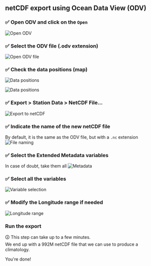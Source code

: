 ## netCDF export using Ocean Data View (ODV)

### ✅ Open ODV and click on the `Open`
![Open ODV](./figures/ODV_nc01.png "Open ODV software")

### ✅ Select the ODV file (.odv extension)
![Open ODV file](./figures/ODV_nc02.png "Open ODV file")

### ✅ Check the data positions (map)
![Data positions](./figures/ODV_nc03.png "Data positions")

![Data positions](./figures/ODV_nc04.png "Data positions")

### ✅ Export > Station Data > NetCDF File...
![Export to netCDF](./figures/ODV_nc05.png "Export to netCDF")

### ✅ Indicate the name of the new netCDF file
By default, it is the same as the ODV file, but with a `.nc` extension
![File naming](./figures/ODV_nc06.png "File naming")

### ✅ Select the Extended Metadata variables
In case of doubt, take them all
![Metadata](./figures/ODV_nc07.png "Metadata")

### ✅ Select all the variables
![Variable selection](./figures/ODV_nc08.png "Variable selection")

### ✅ Modify the Longitude range if needed
![Longitude range](./figures/ODV_nc09.png "Longitude range")

### Run the export
🛈 This step can take up to a few minutes.     
We end up with a 992M netCDF file that we can use to produce a climatology.

You're done!
